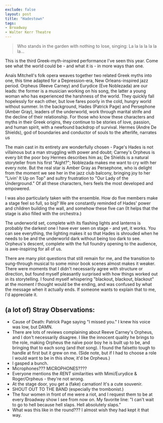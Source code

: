 ```yaml
---
exclude: false
layout: post
title: "Hadestown"
tags:
- Broadway
- Walter Kerr Theatre
---
```

> Who stands in the garden with nothing to lose, singing:
> La la la la la la la…

This is the third Greek-myth-inspired performance I've seen this year. Come see what the world could be - and what it is - in more ways than one.

Anaïs Mitchell's folk opera weaves together two related Greek myths into one, this time adapted for a Depression-era, New Orleans-inspired jazz period. Orpheus (Reeve Carney) and Eurydice (Eve Noblezada) are our leads: the former is a musician working on his song, the latter a young woman who has experienced the harshness of the world. They quickly fall hopelessly for each other, but love fares poorly in the cold, hungry world without summer. In the background, Hades (Patrick Page) and Persephone (Amber Gray), leaders of the underworld, work through marital strife and the decline of their relationship. For those who know these characters and myths in their Greek origins, they continue to be stories of love, passion, and human spirit, with a newfound backdrop of survival. Hermes (Andre De Shields), god of boundaries and conductor of souls to the afterlife, narrates us

The main cast in its entirety are wonderfully chosen - Page's Hades is not villainous but a man struggling with power and doubt; Carney's Orpheus is every bit the poor boy Hermes describes him as; De Shields is a natural storyteller from his first "Aight?"; Noblezada makes me want to cry with her every note. But the real star is Amber Gray as Persephone, who is delight from the moment we see her in the jazz club balcony, bringing joy to her "Livin' It Up on Top" and sultry frustration to "Our Lady of the Underground." Of all these characters, hers feels the most developed and empowered.

I was also particularly taken with the ensemble. How do five members make a stage feel so full, so big? We are constantly reminded of Hades' power and children building the wall, and somehow these five can (It helps that the stage is also filled with the orchestra.)

The underworld set, complete with its flashing lights and lanterns is probably the darkest one I have ever seen on stage - and yet, it works. You can see everything, the lighting makes it so that Hades is shrouded when he needs to be and the underworld dark without being too dark to see. Orpheus's descent, complete with the full foundry opening to the audience, is awe-inspiring for all of us.

There are many plot questions that still remain for me, and the transition to sung-through musical to some minor book scenes almost makes it weaker. There were moments that I didn't necessarily agree with structure or direction, but found myself pleasantly surprised with how things worked out in its storytelling. I found myself whispering "blackout, blackout, blackout" at the moment *I* thought would be the ending, and was confused by what the message when it actually ends. If someone wants to explain that to me, I'd appreciate it.

## (a lot of) Stray Observations:
- Cause of Death: Patrick Page saying "I missed you." I knew his voice was low, but DAMN.
- There are lots of reviews complaining about Reeve Carney's Orpheus, and I don't necessarily disagree. I like the innocent quality he brings to the role, making Orpheus the naïve poor boy he is built up to be, and bringing that to each song (and *that* song). I found the falsetto tough to handle at first but it grew on me. (Side note, but if I had to choose a role I would want to be in this show, it'd be Orpheus.)
- I gasped a bunch.
- Microphones??? MICROPHONES????
- Everyone mentions the *RENT* similarities with Mimi/Eurydice & Roger/Orpheus - they're not wrong.
- At the stage door, you get a (fake) carnation! It's a cute souvenir.
- SHOUT OUT TO THE BAND (especially the trombonist.)
- The four women in front of me were a riot, and I request them to be at every Broadway show I see from now on. My favorite line: "I can't wait to go to hell because hell slaps. Hell absolutely slaps."
- What was this like in the round??? I almost wish they had kept it that way.
